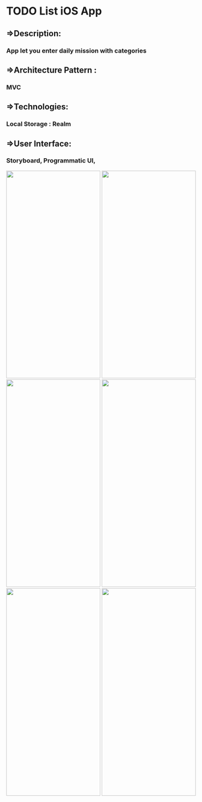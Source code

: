 
# TODO List iOS App

## =>Description:

### App let you enter daily mission with categories
 
## =>Architecture Pattern :

### MVC

## =>Technologies:

### Local Storage : Realm

## =>User Interface:

### Storyboard, Programmatic UI,
 
 
 
<div class="myDiv">

 <img src="https://user-images.githubusercontent.com/97084704/210796149-0a287d82-f6d1-4c52-a87c-f912db969982.png" width="250" height="550">
  <img src="https://user-images.githubusercontent.com/97084704/210796225-c061b6b8-4286-4e4a-af6b-6616c6ad8a19.png"  width="250" height="550">
   <img src="https://user-images.githubusercontent.com/97084704/210796371-917e2658-0c1f-4b8c-9990-4c393689726c.png"  width="250" height="550">
    <img src="https://user-images.githubusercontent.com/97084704/210796413-3cf70fcd-e37a-4006-b7d6-fe908d8869df.png"  width="250" height="550">
     <img src="https://user-images.githubusercontent.com/97084704/210796493-d903bd04-0af2-441e-b66b-5546a9f292cd.png"  width="250" height="550">
      <img src="https://user-images.githubusercontent.com/97084704/210796543-70c5af16-8d62-43ce-a16c-92cd32f13ef1.png"  width="250" height="550">
 
</div> 
 
